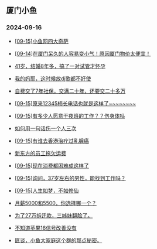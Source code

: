 ## 厦门小鱼 
### 2024-09-16

+ [[09-15]小鱼网四大奇葩](http://bbs.xmfish.com/read-htm-tid-18243726.html)

+ [[09-14]在厦门呆久的人容易变小气！原因厦门物价太便宜！](http://bbs.xmfish.com/read-htm-tid-18243711.html)

+ [41岁，结婚8年多，搞了一对试管才怀孕](http://bbs.xmfish.com/read-htm-tid-18243704.html)

+ [我的妈耶，这时候放dj歌都不好使](http://bbs.xmfish.com/read-htm-tid-18243705.html)

+ [自费交了7年社保，交满二十年，还要交二十多万](http://bbs.xmfish.com/read-htm-tid-18243717.html)

+ [[09-15]原来12345柿长电话也就是这样了~~~~~~~~](http://bbs.xmfish.com/read-htm-tid-18243762.html)

+ [[09-15]有多少人愿意干夜班的工作？？伤身体吗](http://bbs.xmfish.com/read-htm-tid-18243797.html)

+ [如何用一句话伤一个人三次](http://bbs.xmfish.com/read-htm-tid-18243773.html)

+ [[09-15]有谁去香港治疗过乳腺癌](http://bbs.xmfish.com/read-htm-tid-18243728.html)

+ [新东方的员工拖欠运费](http://bbs.xmfish.com/read-htm-tid-18243755.html)

+ [[09-15]现在消费都困难成这样了](http://bbs.xmfish.com/read-htm-tid-18243880.html)

+ [[09-15]询问，37岁左右的男性，能找到工作吗？](http://bbs.xmfish.com/read-htm-tid-18243791.html)

+ [[09-15]人生如梦，不如修仙](http://bbs.xmfish.com/read-htm-tid-18243742.html)

+ [月薪5000和5500，你选择哪一个？](http://bbs.xmfish.com/read-htm-tid-18243847.html)

+ [为了27万拆迁款，三姊妹翻脸了。](http://bbs.xmfish.com/read-htm-tid-18243788.html)

+ [不知道苹果16信号改善没有](http://bbs.xmfish.com/read-htm-tid-18243785.html)

+ [匪谈，小鱼大家庭这个群的那点秘密。](http://bbs.xmfish.com/read-htm-tid-18243904.html)

